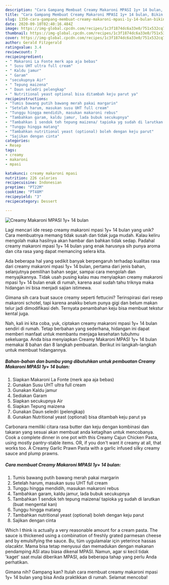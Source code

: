 ```yaml
---
description: "Cara Gampang Membuat Creamy Makaroni MPASI 1y+ 14 bulan, Bikin Ngiler"
title: "Cara Gampang Membuat Creamy Makaroni MPASI 1y+ 14 bulan, Bikin Ngiler"
slug: 1350-cara-gampang-membuat-creamy-makaroni-mpasi-1y-14-bulan-bikin-ngiler
date: 2020-09-10T02:40:16.484Z
image: https://img-global.cpcdn.com/recipes/1c3f1874dc6a33e0/751x532cq70/creamy-makaroni-mpasi-1y-14-bulan-foto-resep-utama.jpg
thumbnail: https://img-global.cpcdn.com/recipes/1c3f1874dc6a33e0/751x532cq70/creamy-makaroni-mpasi-1y-14-bulan-foto-resep-utama.jpg
cover: https://img-global.cpcdn.com/recipes/1c3f1874dc6a33e0/751x532cq70/creamy-makaroni-mpasi-1y-14-bulan-foto-resep-utama.jpg
author: Gerald Fitzgerald
ratingvalue: 3.4
reviewcount: 7
recipeingredient:
- " Makaroni La Fonte merk apa aja bebas"
- " Susu UHT ultra full cream"
- " Kaldu jamur"
- " Garam"
- "secukupnya Air"
- " Tepung maizena"
- " Daun seledri pelengkap"
- " Nutritional yeast optional bisa ditambah keju parut ya"
recipeinstructions:
- "Tumis bawang putih bawang merah pakai margarin"
- "Setelah harum, masukan susu UHT full cream"
- "Tunggu hingga mendidih, masukan makaroni rebus"
- "Tambahkan garam, kaldu jamur, lada bubuk secukupnya"
- "Tambahkan 1 sendok teh tepung maizena/ tapioka yg sudah di larutkan (buat mengental kan)"
- "Tunggu hingga matang"
- "Tambahkan nutritional yeast (optional) boleh dengan keju parut"
- "Sajikan dengan cinta"
categories:
- Resep
tags:
- creamy
- makaroni
- mpasi

katakunci: creamy makaroni mpasi 
nutrition: 226 calories
recipecuisine: Indonesian
preptime: "PT22M"
cooktime: "PT48M"
recipeyield: "3"
recipecategory: Dessert

---
```



![Creamy Makaroni MPASI 1y+ 14 bulan](https://img-global.cpcdn.com/recipes/1c3f1874dc6a33e0/751x532cq70/creamy-makaroni-mpasi-1y-14-bulan-foto-resep-utama.jpg)

Lagi mencari ide resep creamy makaroni mpasi 1y+ 14 bulan yang unik? Cara membuatnya memang tidak susah dan tidak juga mudah. Kalau keliru mengolah maka hasilnya akan hambar dan bahkan tidak sedap. Padahal creamy makaroni mpasi 1y+ 14 bulan yang enak harusnya sih punya aroma dan cita rasa yang dapat memancing selera kita.

Ada beberapa hal yang sedikit banyak berpengaruh terhadap kualitas rasa dari creamy makaroni mpasi 1y+ 14 bulan, pertama dari jenis bahan, selanjutnya pemilihan bahan segar, sampai cara mengolah dan menyajikannya. Tidak usah pusing kalau mau menyiapkan creamy makaroni mpasi 1y+ 14 bulan enak di rumah, karena asal sudah tahu triknya maka hidangan ini bisa menjadi sajian istimewa.

Gimana sih cara buat sauce creamy seperti fettucini? Terinspirasi dari resep makaroni schotel, tapi karena anakku belum punya gigi dan belum makan telur jadi dimodifikasi deh. Ternyata penambahan keju bisa membuat tekstur kental juga.


Nah, kali ini kita coba, yuk, ciptakan creamy makaroni mpasi 1y+ 14 bulan sendiri di rumah. Tetap berbahan yang sederhana, hidangan ini dapat memberi manfaat untuk membantu menjaga kesehatan tubuhmu sekeluarga. Anda bisa menyiapkan Creamy Makaroni MPASI 1y+ 14 bulan memakai 8 bahan dan 8 langkah pembuatan. Berikut ini langkah-langkah untuk membuat hidangannya.

<!--inarticleads1-->

##### Bahan-bahan dan bumbu yang dibutuhkan untuk pembuatan Creamy Makaroni MPASI 1y+ 14 bulan:

1. Siapkan  Makaroni La Fonte (merk apa aja bebas)
1. Gunakan  Susu UHT ultra full cream
1. Gunakan  Kaldu jamur
1. Sediakan  Garam
1. Siapkan secukupnya Air
1. Siapkan  Tepung maizena
1. Gunakan  Daun seledri (pelengkap)
1. Gunakan  Nutritional yeast (optional) bisa ditambah keju parut ya


Carbonara memiliki citara rasa butter dan keju dengan kombinasi dan takaran yang sesuai akan membuat anda ketagihan untuk mencobanya. Cook a complete dinner in one pot with this Creamy Cajun Chicken Pasta, using mostly pantry-stable items. OR, if you don&#39;t want it creamy at all, that works too. A Creamy Garlic Prawn Pasta with a garlic infused silky creamy sauce and plump prawns. 

<!--inarticleads2-->

##### Cara membuat Creamy Makaroni MPASI 1y+ 14 bulan:

1. Tumis bawang putih bawang merah pakai margarin
1. Setelah harum, masukan susu UHT full cream
1. Tunggu hingga mendidih, masukan makaroni rebus
1. Tambahkan garam, kaldu jamur, lada bubuk secukupnya
1. Tambahkan 1 sendok teh tepung maizena/ tapioka yg sudah di larutkan (buat mengental kan)
1. Tunggu hingga matang
1. Tambahkan nutritional yeast (optional) boleh dengan keju parut
1. Sajikan dengan cinta


Which I think is actually a very reasonable amount for a cream pasta. The sauce is thickened using a combination of freshly grated parmesan cheese and by emulsifying the sauce. Bu, tüm uygulamalar için yeterince hassas olacaktır. Mama bisa tetap menyusui dan memadukan dengan makanan pendamping ASI atau biasa dikenal MPASI. Namun, agar si kecil tidak &#39;kaget&#39; saat mulai diberikan MPASI, ada beberapa tahap yang perlu Anda perhatikan. 

Gimana nih? Gampang kan? Itulah cara membuat creamy makaroni mpasi 1y+ 14 bulan yang bisa Anda praktikkan di rumah. Selamat mencoba!
